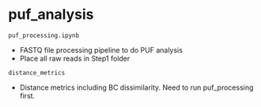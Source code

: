 # puf_analysis

`puf_processing.ipynb`

- FASTQ file processing pipeline to do PUF analysis
- Place all raw reads in Step1 folder

`distance_metrics`

- Distance metrics including BC dissimilarity. Need to run puf_processing first.
